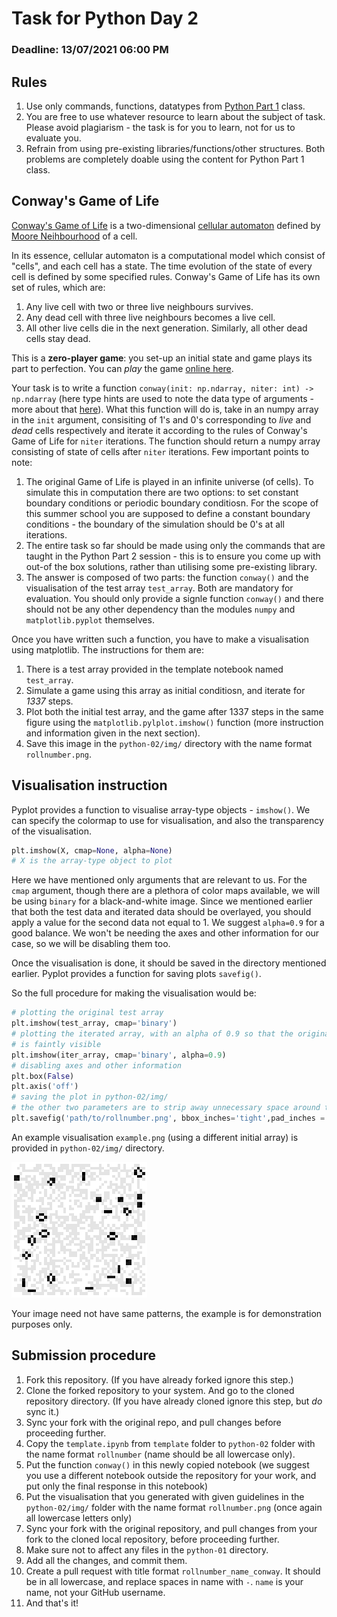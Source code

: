 # Task for Python Day 2

### Deadline: 13/07/2021 06:00 PM

## Rules

1. Use only commands, functions, datatypes from [Python Part 1](https://github.com/HorizonIITM/summer-school-2021/tree/master/week-01/python) class.
2. You are free to use whatever resource to learn about the subject of task.
   Please avoid plagiarism - the task is for you to learn, not for us to evaluate
   you.
3. Refrain from using pre-existing libraries/functions/other structures. Both
   problems are completely doable using the content for Python Part 1 class.

## Conway's Game of Life

[Conway's Game of Life](https://en.wikipedia.org/wiki/Conway%27s_Game_of_Life)
is a two-dimensional [cellular
automaton](https://en.wikipedia.org/wiki/Cellular_automaton) defined by [Moore
Neihbourhood](https://en.wikipedia.org/wiki/Moore_neighborhood) of a cell.

In its essence, cellular automaton is a computational model which consist of
"cells", and each cell has a state. The time evolution of the state of every
cell is defined by some specified rules. Conway's Game of Life has its own set
of rules, which are:

1. Any live cell with two or three live neighbours survives.
2. Any dead cell with three live neighbours becomes a live cell.
3. All other live cells die in the next generation. Similarly, all other dead
   cells stay dead.

This is a **zero-player game**: you set-up an initial state and game plays its
part to perfection. You can _play_ the game [online
here](https://gameoflifepro.github.io/).

Your task is to write a function
`conway(init: np.ndarray, niter: int) -> np.ndarray` (here
type hints are used to note the data type of arguments - more about that
[here](https://docs.python.org/3/library/typing.html)). What this function will
do is, take in an numpy array in the `init` argument, consisiting of 1's and 0's
corresponding to _live_ and _dead_ cells respectively and iterate it according
to the rules of Conway's Game of Life for `niter` iterations. The function
should return a numpy array consisting of state of cells after `niter`
iterations. Few important points to note:

1. The original Game of Life is played in an infinite universe (of cells). To
   simulate this in computation there are two options: to set constant boundary
   conditions or periodic boundary conditiosn. For the scope of this summer school
   you are supposed to define a constant boundary conditions - the boundary of the
   simulation should be 0's at all iterations.
2. The entire task so far should be made using only the commands that are taught
   in the Python Part 2 session - this is to ensure you come up with out-of the box
   solutions, rather than utilising some pre-existing library.
3. The answer is composed of two parts: the function `conway()` and the
   visualisation of the test array `test_array`. Both are mandatory for evaluation.
   You should only provide a signle function `conway()` and there should not be any
   other dependency than the modules `numpy` and `matplotlib.pyplot` themselves.

Once you have written such a function, you have to make a visualisation using
matplotlib. The instructions for them are:

1. There is a test array provided in the template notebook named `test_array`.
2. Simulate a game using this array as initial conditiosn, and iterate for _1337_
   steps.
3. Plot both the initial test array, and the game after 1337 steps in the same
   figure using the `matplotlib.pylplot.imshow()` function (more instruction
   and information given in the next section).
4. Save this image in the `python-02/img/` directory with the name format
   `rollnumber.png`.

## Visualisation instruction

Pyplot provides a function to visualise array-type objects - `imshow()`. We
can specify the colormap to use for visualisation, and also the transparency
of the visualisation.

```python
plt.imshow(X, cmap=None, alpha=None)
# X is the array-type object to plot
```

Here we have mentioned only arguments that are relevant to us. For the `cmap`
argument, though there are a plethora of color maps available, we will be using
`binary` for a black-and-white image. Since we mentioned earlier that both
the test data and iterated data should be overlayed, you should apply a value
for the second data not equal to 1. We suggest `alpha=0.9` for a good balance.
We won't be needing the axes and other information for our case, so we will be
disabling them too.

Once the visualisation is done, it should be saved in the directory mentioned
earlier. Pyplot provides a function for saving plots `savefig()`.

So the full procedure for making the visualisation would be:

```python
# plotting the original test array
plt.imshow(test_array, cmap='binary')
# plotting the iterated array, with an alpha of 0.9 so that the original array
# is faintly visible
plt.imshow(iter_array, cmap='binary', alpha=0.9)
# disabling axes and other information
plt.box(False)
plt.axis('off')
# saving the plot in python-02/img/
# the other two parameters are to strip away unnecessary space around the image
plt.savefig('path/to/rollnumber.png', bbox_inches='tight',pad_inches = 0)
```

An example visualisation `example.png` (using a different initial array) is
provided in `python-02/img/` directory.

![](./python-02/img/example.png)

Your image need not have same patterns, the example is for demonstration
purposes only.

## Submission procedure

1. Fork this repository. (If you have already forked ignore this step.)
2. Clone the forked repository to your system. And go to the cloned repository
   directory. (If you have already cloned ignore this step, but _do_ sync it.)
3. Sync your fork with the original repo, and pull changes before proceeding
   further.
4. Copy the `template.ipynb` from `template` folder to `python-02` folder
   with the name format `rollnumber` (name should be all lowercase only).
5. Put the function `conway()` in this newly copied notebook (we suggest you
   use a different notebook outside the repository for your work, and put only
   the final response in this notebook)
6. Put the visualisation that you generated with given guidelines in the
   `python-02/img/` folder with the name format `rollnumber.png` (once again
   all lowercase letters only)
7. Sync your fork with the original repository, and pull changes from your fork
   to the cloned local repository, before proceeding further.
8. Make sure not to affect any files in the `python-01` directory.
9. Add all the changes, and commit them.
10. Create a pull request with title format `rollnumber_name_conway`. It should
    be in all lowercase, and replace spaces in name with `-`. `name` is your
    name, not your GitHub username.
11. And that's it!
